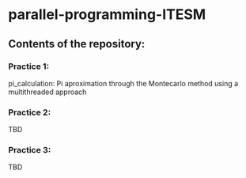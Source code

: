 # parallel-programming-ITESM

## Contents of the repository:
### Practice 1:
pi_calculation: Pi aproximation through the Montecarlo method using a multithreaded approach
### Practice 2:
TBD
### Practice 3:
TBD
